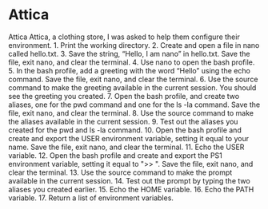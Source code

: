 # Attica
Attica  Attica, a clothing store, I was asked to help them configure their environment.  1.  Print the working directory. 2.  Create and open a file in nano called hello.txt. 3.  Save the string, “Hello, I am nano” in hello.txt.  Save the file, exit nano, and clear the terminal. 4.  Use nano to open the bash profile. 5.  In the bash profile, add a greeting with the word “Hello” using the echo command. Save the file, exit nano, and clear the terminal. 6.  Use the source command to make the greeting available in the current session.  You should see the greeting you created. 7.  Open the bash profile, and create two aliases, one for the pwd command and one for the ls -la command.  Save the file, exit nano, and clear the terminal. 8.  Use the source command to make the aliases available in the current session. 9.  Test out the aliases you created for the pwd and ls -la command. 10.  Open the bash profile and create and export the USER environment variable, setting it equal to your name.  Save the file, exit nano, and clear the terminal. 11.  Echo the USER variable. 12.  Open the bash profile and create and export the PS1 environment variable, setting it equal to ">> ".  Save the file, exit nano, and clear the terminal. 13.  Use the source command to make the prompt available in the current session. 14.  Test out the prompt by typing the two aliases you created earlier. 15.  Echo the HOME variable. 16.  Echo the PATH variable. 17.  Return a list of environment variables.

